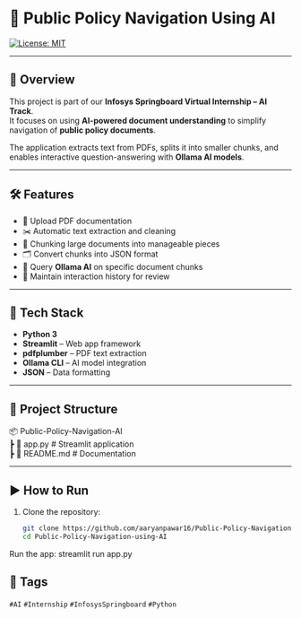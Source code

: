 # 📄 Public Policy Navigation Using AI

[![License: MIT](https://img.shields.io/badge/License-MIT-yellow.svg)](LICENSE)

---

## 📘 Overview
This project is part of our **Infosys Springboard Virtual Internship – AI Track**.  
It focuses on using **AI-powered document understanding** to simplify navigation of **public policy documents**.  

The application extracts text from PDFs, splits it into smaller chunks, and enables interactive question-answering with **Ollama AI models**.

---

## 🛠️ Features
- 📂 Upload PDF documentation  
- ✂️ Automatic text extraction and cleaning  
- 🔎 Chunking large documents into manageable pieces  
- 🗂️ Convert chunks into JSON format  
- 🤖 Query **Ollama AI** on specific document chunks  
- 📝 Maintain interaction history for review  

---

## 🚀 Tech Stack
- **Python 3**  
- **Streamlit** – Web app framework  
- **pdfplumber** – PDF text extraction  
- **Ollama CLI** – AI model integration  
- **JSON** – Data formatting  

---



## 📂 Project Structure <br>
📦 Public-Policy-Navigation-AI <br>
┣ 📜 app.py # Streamlit application <br>
┣ 📜 README.md # Documentation 


---

## ▶️ How to Run
1. Clone the repository:
   ```bash
   git clone https://github.com/aaryanpawar16/Public-Policy-Navigation-using-AI.git
   cd Public-Policy-Navigation-using-AI

Run the app:
streamlit run app.py

## 🔖 Tags
`#AI` `#Internship` `#InfosysSpringboard` `#Python`
